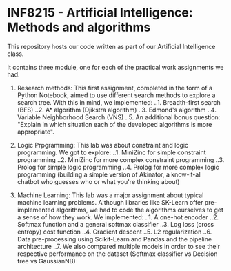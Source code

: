 # INF8215 - Artificial Intelligence: Methods and algorithms

This repository hosts our code written as part of our Artificial Intelligence class. 


It contains three module, one for each of the practical work assignments we had.

1. Research methods: This first assignment, completed in the form of a Python Notebook, aimed to use different search methods to explore a search tree. With this in mind, we implemented:
	..1. Breadth-first search (BFS)
	..2. A* algorithm (Djikstra algorithm)
	..3. Edmond's algorithm
	..4. Variable Neighborhood Search (VNS)
	..5. An additional bonus question: "Explain in which situation each of the developed algorithms is more appropriate". 
	
2. Logic Prpgramming: This lab was about constraint and logic programming. We got to explore:
	..1. MiniZinc for simple constraint programming
	..2. MiniZinc for more complex constraint programming
	..3. Prolog for simple logic programming
	..4. Prolog for more complex logic programming (building a simple version of Akinator, a know-it-all chatbot who guesses who or what you're thinking about)
	
3. Machine Learning: This lab was a major assignment about typical machine learning problems. Although libraries like SK-Learn offer pre-implemented algorithms, we had to code the algorithms ourselves to get a sense of how they work. We implemented:
	..1. A one-hot encoder
	..2. Softmax function and a general softmax classifier
	..3. Log loss (cross entropy) cost function
	..4. Gradient descent
	..5. L2 regularization
	..6. Data pre-processing using Scikit-Learn and Pandas and the pipeline architecture
	..7. We also compared multiple models in order to see their respective performance on the dataset (Softmax classifier vs Decision tree vs GaussianNB)